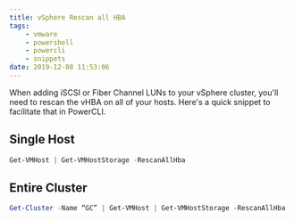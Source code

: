 ```yaml
---
title: vSphere Rescan all HBA
tags:
	- vmware
	- powershell
	- powercli
	- snippets
date: 2019-12-08 11:53:06
---
```


When adding iSCSI or Fiber Channel LUNs to your vSphere cluster, you'll need to rescan the vHBA on all of your hosts. Here's a quick snippet to facilitate that in PowerCLI.

## Single Host
```powershell
Get-VMHost | Get-VMHostStorage -RescanAllHba
```

## Entire Cluster
```powershell
Get-Cluster -Name “GC” | Get-VMHost | Get-VMHostStorage -RescanAllHba
```